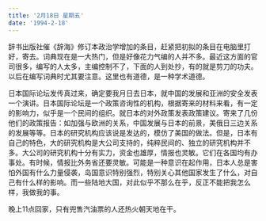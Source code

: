 ```yaml
---
title: '2月18日 星期五'
date: '1994-2-18'
---
```

辞书出版社催《辞海》修订本政治学增加的条目，赶紧把初拟的条目在电脑里打好，寄去。词典现在是一大热门，但是好像花力气编的人并不多。最近这方面的官司很多，编写的人太多，主编控制不了，下面的人到处抄，有的就是剪刀的功夫。以后在编写词典时尤其要注意。这里也有道德，是一种学术道德。

日本国际论坛发传真过来，确定要我月日去日本，就中国的发展和亚洲的安全发表一个演讲。日本国际论坛是一个政策咨询性的机构，根据寄来的材料来看，有一定的影响力，似乎是一个民间的组织。就日本的对外政策发表政策建议。寄来了几份他们的政策报告：如加强与欧洲的关系，中国发展与日本的前景，美俄日三边关系的发展等等。日本的研究机构应该说是发达的，模仿了美国的做法。但是，日本有自己的特色，大的研究机构是大公司支持的，纯粹民间的、独立的研究机构并不多。大公司的研究机构十分有实力，资金也雄厚，情报也灵敏。它们在各国均有办事处。有时候，情报比外务省还要灵敏。可能是一种意识在起作用，日本人总是害怕外国有什么力量侵袭，岛国意识特别强烈，特别关心其他国家发生了什么，对自己有什么样的影响。而一些陆地大国，对此似乎不那么在乎，反正不能把我怎么样，我做我的事。

晚上11点回家，只有兜售汽油票的人还热火朝天地在干。